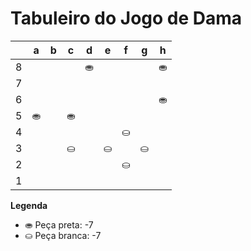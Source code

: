 # Tabuleiro do Jogo de Dama

|   | a | b | c | d | e | f | g | h |
|---|---|---|---|---|---|---|---|---|
| 8 |   |   |   | ⛂ |   |   |   | ⛂ |
| 7 |   |   |   |   |   |   |    |   |
| 6 |   |  |   |   |   |   |   | ⛂ |
| 5 | ⛂ |   |  ⛂|   |   |   |   |   |
| 4 |   |   |   |   |   | ⛀ |   |   |
| 3 |   |   | ⛀ |   | ⛀ |   | ⛀ |   |
| 2 |   |   |   |   |   | ⛀ |   |   |
| 1 |   |   |   |   |   |   |   |   |

**Legenda**

- ⛂ Peça preta:  -7
- ⛀ Peça branca: -7